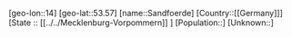 ﻿---
location: [53.57,14]
mapzoom: [7,12] 
mapmarker: city 
type: City
tags:
- geo/City


SpocWebEntityId: 33929
isDeleted: false
confidential: public

---
[geo-lon::14]
[geo-lat::53.57]
[name::Sandfoerde]
[Country::[[Germany]]]
[State :: [[../../Mecklenburg-Vorpommern]] ]
[Population::]
[Unknown::]

